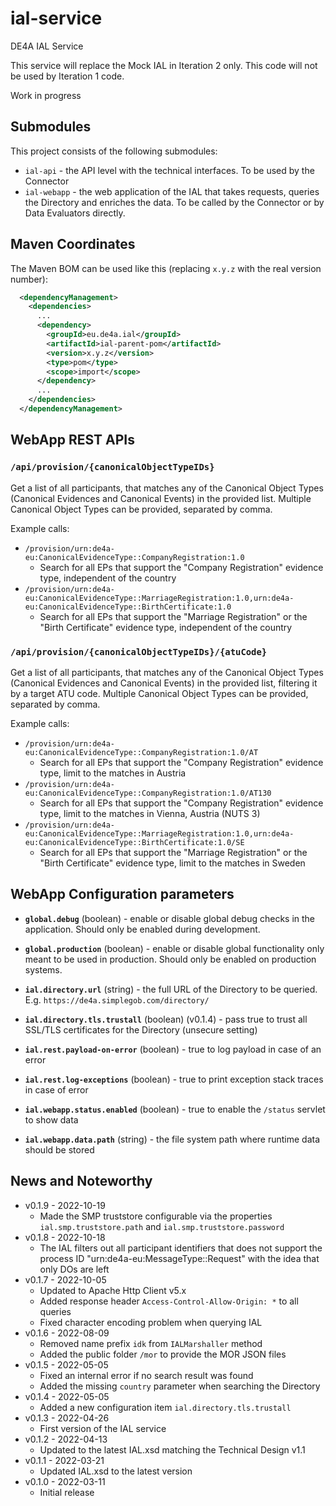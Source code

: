 # ial-service

DE4A IAL Service

This service will replace the Mock IAL in Iteration 2 only.
This code will not be used by Iteration 1 code.

Work in progress

## Submodules

This project consists of the following submodules:

* `ial-api` - the API level with the technical interfaces. To be used by the Connector
* `ial-webapp` - the web application of the IAL that takes requests, queries the Directory and enriches the data. To be called by the Connector or by Data Evaluators directly.

## Maven Coordinates

The Maven BOM can be used like this (replacing `x.y.z` with the real version number):

```xml
  <dependencyManagement>
    <dependencies>
      ...
      <dependency>
        <groupId>eu.de4a.ial</groupId>
        <artifactId>ial-parent-pom</artifactId>
        <version>x.y.z</version>
        <type>pom</type>
        <scope>import</scope>
      </dependency>
      ...
    </dependencies>
  </dependencyManagement>
```

## WebApp REST APIs

### `/api/provision/{canonicalObjectTypeIDs}`

Get a list of all participants, that matches any of the Canonical Object Types (Canonical Evidences and Canonical Events)
in the provided list. Multiple Canonical Object Types can be provided, separated by comma.

Example calls:
* `/provision/urn:de4a-eu:CanonicalEvidenceType::CompanyRegistration:1.0`
    * Search for all EPs that support the "Company Registration" evidence type, independent of the country
* `/provision/urn:de4a-eu:CanonicalEvidenceType::MarriageRegistration:1.0,urn:de4a-eu:CanonicalEvidenceType::BirthCertificate:1.0`
    * Search for all EPs that support the "Marriage Registration" or the "Birth Certificate" evidence type, independent of the country

### `/api/provision/{canonicalObjectTypeIDs}/{atuCode}`

Get a list of all participants, that matches any of the Canonical Object Types (Canonical Evidences and Canonical Events)
in the provided list, filtering it by a target ATU code. Multiple Canonical Object Types can be provided, separated by comma.

Example calls:
* `/provision/urn:de4a-eu:CanonicalEvidenceType::CompanyRegistration:1.0/AT`
    * Search for all EPs that support the "Company Registration" evidence type, limit to the matches in Austria
* `/provision/urn:de4a-eu:CanonicalEvidenceType::CompanyRegistration:1.0/AT130`
    * Search for all EPs that support the "Company Registration" evidence type, limit to the matches in Vienna, Austria (NUTS 3)
* `/provision/urn:de4a-eu:CanonicalEvidenceType::MarriageRegistration:1.0,urn:de4a-eu:CanonicalEvidenceType::BirthCertificate:1.0/SE`
    * Search for all EPs that support the "Marriage Registration" or the "Birth Certificate" evidence type, limit to the matches in Sweden

## WebApp Configuration parameters

* **`global.debug`** (boolean) - enable or disable global debug checks in the application. Should only be enabled during development.
* **`global.production`** (boolean) - enable or disable global functionality only meant to be used in production. Should only be enabled on production systems.

* **`ial.directory.url`** (string) - the full URL of the Directory to be queried. E.g. `https://de4a.simplegob.com/directory/`
* **`ial.directory.tls.trustall`** (boolean) (v0.1.4) - pass true to trust all SSL/TLS certificates for the Directory (unsecure setting)

* **`ial.rest.payload-on-error`** (boolean) - true to log payload in case of an error
* **`ial.rest.log-exceptions`** (boolean) - true to print exception stack traces in case of error

* **`ial.webapp.status.enabled`** (boolean) - true to enable the `/status` servlet to show data
* **`ial.webapp.data.path`** (string) - the file system path where runtime data should be stored

## News and Noteworthy

* v0.1.9 - 2022-10-19
    * Made the SMP truststore configurable via the properties `ial.smp.truststore.path` and `ial.smp.truststore.password`
* v0.1.8 - 2022-10-18
    * The IAL filters out all participant identifiers that does not support the process ID "urn:de4a-eu:MessageType::Request" with the idea that only DOs are left
* v0.1.7 - 2022-10-05
    * Updated to Apache Http Client v5.x
    * Added response header `Access-Control-Allow-Origin: *` to all queries
    * Fixed character encoding problem when querying IAL
* v0.1.6 - 2022-08-09
    * Removed name prefix `idk` from `IALMarshaller` method
    * Added the public folder `/mor` to provide the MOR JSON files
* v0.1.5 - 2022-05-05
    * Fixed an internal error if no search result was found
    * Added the missing `country` parameter when searching the Directory
* v0.1.4 - 2022-05-05
    * Added a new configuration item `ial.directory.tls.trustall`
* v0.1.3 - 2022-04-26
    * First version of the IAL service
* v0.1.2 - 2022-04-13
    * Updated to the latest IAL.xsd matching the Technical Design v1.1
* v0.1.1 - 2022-03-21
    * Updated IAL.xsd to the latest version
* v0.1.0 - 2022-03-11
    * Initial release
  